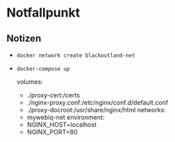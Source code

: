 # Notfallpunkt


## Notizen
* `docker network create blackoutland-net`
* `docker-compose up`

  volumes:
  - ./proxy-cert:/certs
  - ./nginx-proxy.conf:/etc/nginx/conf.d/default.conf
  - ./proxy-docroot:/usr/share/nginx/html
  networks:
  - mywebiq-net
  environment:
  - NGINX_HOST=localhost
  - NGINX_PORT=80